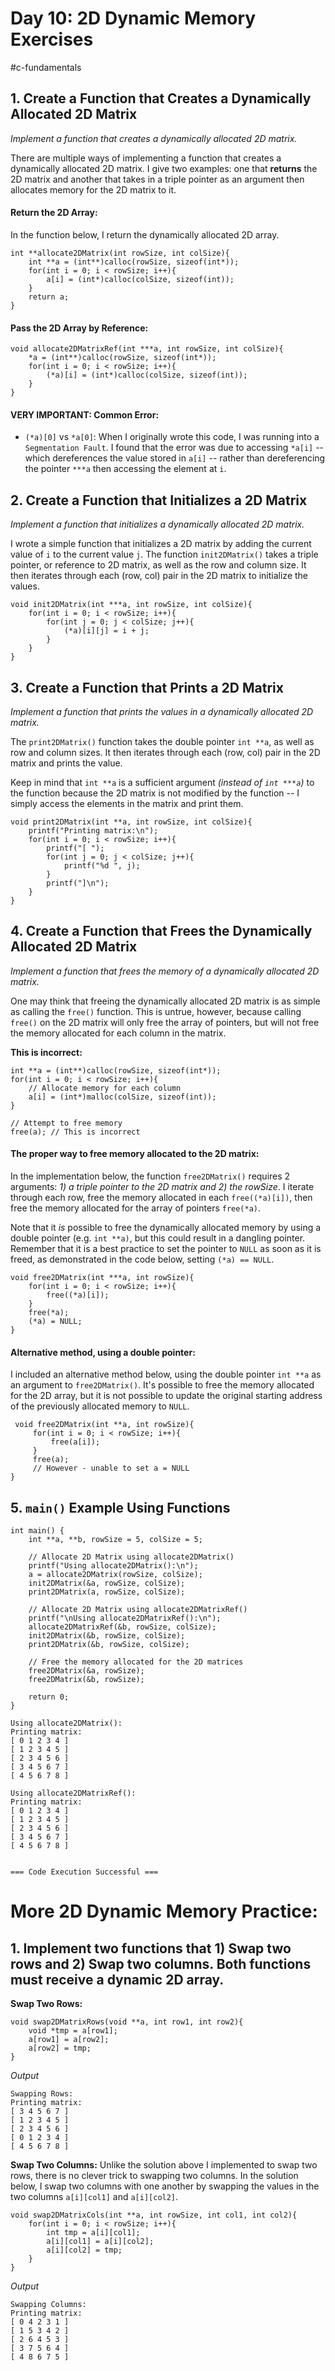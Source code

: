 # Day 10: 2D Dynamic Memory Exercises
#c-fundamentals 
## 1. Create a Function that Creates a Dynamically Allocated 2D Matrix
*Implement a function that creates a dynamically allocated 2D matrix.*

There are multiple ways of implementing a function that creates a dynamically allocated 2D matrix. I give two examples: one that **returns** the 2D matrix and another that takes in a triple pointer as an argument then allocates memory for the 2D matrix to it.
#### **Return the 2D Array:**
In the function below, I return the dynamically allocated 2D array. 
```
int **allocate2DMatrix(int rowSize, int colSize){
    int **a = (int**)calloc(rowSize, sizeof(int*));
    for(int i = 0; i < rowSize; i++){
        a[i] = (int*)calloc(colSize, sizeof(int));
    }
    return a;
}
```

#### **Pass the 2D Array by Reference:**
```
void allocate2DMatrixRef(int ***a, int rowSize, int colSize){
    *a = (int**)calloc(rowSize, sizeof(int*));
    for(int i = 0; i < rowSize; i++){
        (*a)[i] = (int*)calloc(colSize, sizeof(int));
    }
}
```

 #### **VERY IMPORTANT: Common Error:**
 - `(*a)[0]` vs `*a[0]`: When I originally wrote this code, I was running into a `Segmentation Fault`. I found that the error was due to accessing `*a[i]` -- which dereferences the value stored in `a[i]` -- rather than dereferencing the pointer `***a` then accessing the element at `i`. 
## 2. Create a Function that Initializes a 2D Matrix
*Implement a function that initializes a dynamically allocated 2D matrix.*

I wrote a simple function that initializes a 2D matrix by adding the current value of `i` to the current value `j`. The function `init2DMatrix()` takes a triple pointer, or reference to 2D matrix, as well as the row and column size.  It then iterates through each (row, col) pair in the 2D matrix to initialize the values. 

```
void init2DMatrix(int ***a, int rowSize, int colSize){
    for(int i = 0; i < rowSize; i++){
        for(int j = 0; j < colSize; j++){
            (*a)[i][j] = i + j;
        }
    }
}
```

## 3. Create a Function that Prints a 2D Matrix
*Implement a function that prints the values in a dynamically allocated 2D matrix.*

The `print2DMatrix()` function takes the double pointer `int **a`, as well as row and column sizes. It then iterates through each (row, col) pair in the 2D matrix and prints the value.

Keep in mind that `int **a` is a sufficient argument *(instead of `int ***a`)* to the function because the 2D matrix is not modified by the function -- I simply access the elements in the matrix and print them. 

```
void print2DMatrix(int **a, int rowSize, int colSize){
    printf("Printing matrix:\n");
    for(int i = 0; i < rowSize; i++){
        printf("[ ");
        for(int j = 0; j < colSize; j++){
            printf("%d ", j);
        }
        printf("]\n");
    }
}
```

## 4. Create a Function that Frees the Dynamically Allocated 2D Matrix
*Implement a function that frees the memory of a dynamically allocated 2D matrix.*

One may think that freeing the dynamically allocated 2D matrix is as simple as calling the `free()` function. This is untrue, however, because calling `free()` on the 2D matrix will only free the array of pointers, but will not free the memory allocated for each column in the matrix. 

**This is incorrect:**
```
int **a = (int**)calloc(rowSize, sizeof(int*));
for(int i = 0; i < rowSize; i++){
	// Allocate memory for each column
	a[i] = (int*)malloc(colSize, sizeof(int));
}

// Attempt to free memory
free(a); // This is incorrect
```

#### The proper way to free memory allocated to the 2D matrix:
In the implementation below, the function `free2DMatrix()` requires 2 arguments: *1) a triple pointer to the 2D matrix and 2) the rowSize*. I iterate through each row, free the memory allocated in each `free((*a)[i])`, then free the memory allocated for the array of pointers `free(*a)`. 

Note that it *is* possible to free the dynamically allocated memory by using a double pointer (e.g. `int **a)`, but this could result in a dangling pointer. Remember that it is a best practice to set the pointer to `NULL` as soon as it is freed, as demonstrated in the code below, setting `(*a) == NULL`.

```
void free2DMatrix(int ***a, int rowSize){
    for(int i = 0; i < rowSize; i++){
        free((*a)[i]);
    }
    free(*a);
    (*a) = NULL;
}
```

#### **Alternative method, using a double pointer:**
I included an alternative method below, using the double pointer `int **a` as an argument to `free2DMatrix()`. It's possible to free the memory allocated for the 2D array, but it is not possible to update the original starting address of the previously allocated memory to `NULL`.

```
 void free2DMatrix(int **a, int rowSize){
	 for(int i = 0; i < rowSize; i++){
		 free(a[i]);
	 }
	 free(a);
	 // However - unable to set a = NULL
}
```

## 5. `main()` Example Using Functions

```
int main() {
    int **a, **b, rowSize = 5, colSize = 5;
    
    // Allocate 2D Matrix using allocate2DMatrix()
    printf("Using allocate2DMatrix():\n");
    a = allocate2DMatrix(rowSize, colSize);
    init2DMatrix(&a, rowSize, colSize);
    print2DMatrix(a, rowSize, colSize);
    
    // Allocate 2D Matrix using allocate2DMatrixRef()
    printf("\nUsing allocate2DMatrixRef():\n");
    allocate2DMatrixRef(&b, rowSize, colSize);
    init2DMatrix(&b, rowSize, colSize);
    print2DMatrix(&b, rowSize, colSize);
    
    // Free the memory allocated for the 2D matrices
    free2DMatrix(&a, rowSize);
    free2DMatrix(&b, rowSize);
    
    return 0;
}
```

```
Using allocate2DMatrix():
Printing matrix:
[ 0 1 2 3 4 ]
[ 1 2 3 4 5 ]
[ 2 3 4 5 6 ]
[ 3 4 5 6 7 ]
[ 4 5 6 7 8 ]

Using allocate2DMatrixRef():
Printing matrix:
[ 0 1 2 3 4 ]
[ 1 2 3 4 5 ]
[ 2 3 4 5 6 ]
[ 3 4 5 6 7 ]
[ 4 5 6 7 8 ]


=== Code Execution Successful ===
```


# More 2D Dynamic Memory Practice:

## 1. Implement two functions that 1) Swap two rows and 2) Swap two columns. Both functions must receive a dynamic 2D array. 

**Swap Two Rows:**
```
void swap2DMatrixRows(void **a, int row1, int row2){
    void *tmp = a[row1];
    a[row1] = a[row2];
    a[row2] = tmp;
}
```

*Output*
```
Swapping Rows:
Printing matrix:
[ 3 4 5 6 7 ]
[ 1 2 3 4 5 ]
[ 2 3 4 5 6 ]
[ 0 1 2 3 4 ]
[ 4 5 6 7 8 ]
```

**Swap Two Columns:**
Unlike the solution above I implemented to swap two rows, there is no clever trick to swapping two columns. In the solution below, I swap two columns with one another by swapping the values in the two columns `a[i][col1]` and `a[i][col2]`. 

```
void swap2DMatrixCols(int **a, int rowSize, int col1, int col2){
    for(int i = 0; i < rowSize; i++){
        int tmp = a[i][col1];
        a[i][col1] = a[i][col2];
        a[i][col2] = tmp;
    }
}
```

*Output*
```
Swapping Columns:
Printing matrix:
[ 0 4 2 3 1 ]
[ 1 5 3 4 2 ]
[ 2 6 4 5 3 ]
[ 3 7 5 6 4 ]
[ 4 8 6 7 5 ]
```